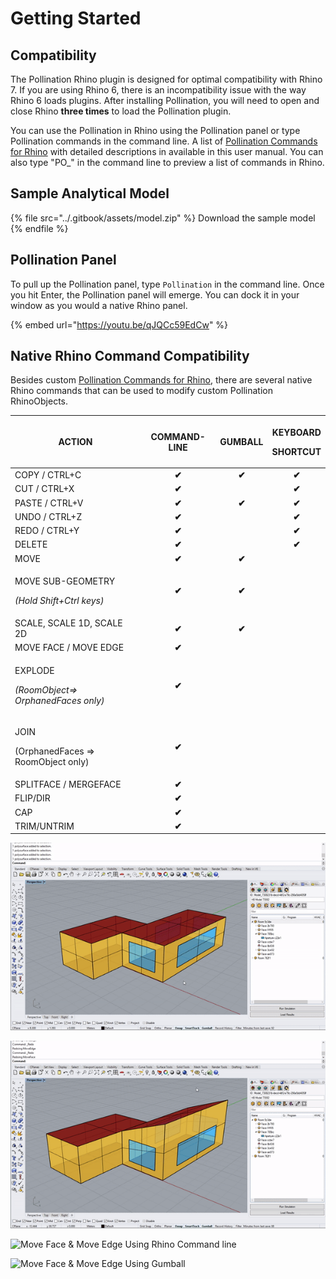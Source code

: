 # Getting Started

## Compatibility

The Pollination Rhino plugin is designed for optimal compatibility with Rhino 7. If you are using Rhino 6, there is an incompatibility issue with the way Rhino 6 loads plugins. After installing Pollination, you will need to open and close Rhino **three times** to load the Pollination plugin.&#x20;

You can use the Pollination in Rhino using the Pollination panel or type Pollination commands in the command line. A list of [Pollination Commands for Rhino](pollination-commands-for-rhino/) with detailed descriptions in available in this user manual. You can also type "PO\_" in the command line to preview a list of commands in Rhino.

## Sample Analytical Model

{% file src="../.gitbook/assets/model.zip" %}
Download the sample model
{% endfile %}

## Pollination Panel

To pull up the Pollination panel, type `Pollination` in the command line. Once you hit Enter, the Pollination panel will emerge. You can dock it in your window as you would a native Rhino panel.&#x20;

{% embed url="https://youtu.be/qJQCc59EdCw" %}

## Native Rhino Command Compatibility

Besides custom [Pollination Commands for Rhino](pollination-commands-for-rhino/), there are several native Rhino commands that can be used to modify custom Pollination RhinoObjects.

| ACTION                                                           | COMMAND-LINE | GUMBALL | <p>KEYBOARD </p><p>SHORTCUT</p> |
| ---------------------------------------------------------------- | :----------: | :-----: | :-----------------------------: |
| COPY / CTRL+C                                                    |     **✔**    |  **✔**  |              **✔**              |
| CUT / CTRL+X                                                     |     **✔**    |         |              **✔**              |
| PASTE / CTRL+V                                                   |     **✔**    |  **✔**  |              **✔**              |
| UNDO / CTRL+Z                                                    |     **✔**    |         |              **✔**              |
| REDO / CTRL+Y                                                    |     **✔**    |         |              **✔**              |
| DELETE                                                           |     **✔**    |         |              **✔**              |
| MOVE                                                             |     **✔**    |  **✔**  |                                 |
| <p>MOVE SUB-GEOMETRY</p><p><em>(Hold Shift+Ctrl keys)</em></p>   |     **✔**    |  **✔**  |                                 |
| SCALE, SCALE 1D, SCALE 2D                                        |     **✔**    |  **✔**  |                                 |
| MOVE FACE / MOVE EDGE                                            |     **✔**    |         |                                 |
| <p>EXPLODE </p><p><em>(RoomObject=> OrphanedFaces only)</em></p> |     **✔**    |         |                                 |
| <p>JOIN </p><p>(OrphanedFaces => RoomObject only)</p>            |     **✔**    |         |                                 |
| SPLITFACE / MERGEFACE                                            |     **✔**    |         |                                 |
| FLIP/DIR                                                         |     **✔**    |         |                                 |
| CAP                                                              |     **✔**    |         |                                 |
| TRIM/UNTRIM                                                      |     **✔**    |         |                                 |

![Edit Room Geometry](<../.gitbook/assets/editroomgeometry (1) (1).gif>)



![Undo and Redo Commands](../.gitbook/assets/undoredo.gif)

![Move Face & Move Edge Using Rhino Command line](../.gitbook/assets/moveface\_moveedge\_cmd.gif)

![Move Face & Move Edge Using Gumball](../.gitbook/assets/moveface\_moveedge.gif)
